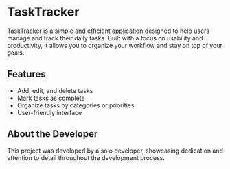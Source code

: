 # TaskTracker

TaskTracker is a simple and efficient application designed to help users manage and track their daily tasks. Built with a focus on usability and productivity, it allows you to organize your workflow and stay on top of your goals.

## Features

- Add, edit, and delete tasks
- Mark tasks as complete
- Organize tasks by categories or priorities
- User-friendly interface

## About the Developer

This project was developed by a solo developer, showcasing dedication and attention to detail throughout the development process.

